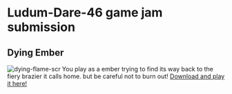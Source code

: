 # Ludum-Dare-46 game jam submission

## Dying Ember
![dying-flame-scr](https://user-images.githubusercontent.com/15338875/79880558-782fa700-83f0-11ea-9091-423f62aada08.png)
You play as a ember trying to find its way back to the fiery brazier it calls home. but be careful not to burn out!
[Download and play it here!](https://gruset.itch.io/dying-ember)
